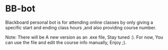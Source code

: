 # BB-bot
Blackboard personal bot is for attending online classes by only giving a specific start and ending class hours ,and also providing course number.

Note: There will be A new version as an .exe file, Stay tuned :). For now, You can use the file and edit the course info manually, Enjoy ;).
